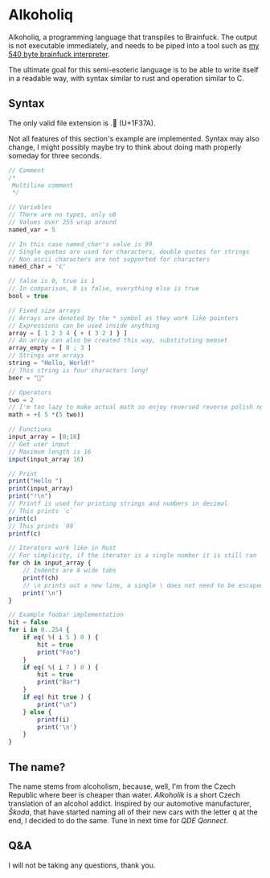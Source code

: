 # Alkoholiq

Alkoholiq, a programming language that transpiles to Brainfuck.
The output is not executable immediately, and needs to be piped into a tool such as [my 540 byte brainfuck interpreter](https://github.com/3top1a/sbfi-rs).

The ultimate goal for this semi-esoteric language is to be able to write itself in a readable way, with syntax similar
to rust and operation similar to C.

## Syntax

The only valid file extension is .🍺 (U+1F37A).

Not all features of this section's example are implemented.
Syntax may also change, I might possibly maybe try to think about doing math properly someday for three seconds.

```js
// Comment
/* 
 Multiline comment
 */

// Variables
// There are no types, only u8
// Values over 255 wrap around
named_var = 5

// In this case named_char's value is 99
// Single quotes are used for characters, double quotes for strings
// Non ascii characters are not supported for characters
named_char = 'c'

// false is 0, true is 1
// In comparison, 0 is false, everything else is true
bool = true

// Fixed size arrays
// Arrays are denoted by the * symbol as they work like pointers
// Expressions can be used inside anything
array = [ 1 2 3 4 { + ( 3 2 ) } ]
// An array can also be created this way, substituting memset
array_empty = [ 0 ; 3 ]
// Strings are arrays
string = "Hello, World!"
// This string is four characters long!
beer = "🍺"

// Operators
two = 2
// I'm too lazy to make actual math so enjoy reversed reverse polish notation
math = +( 5 *(5 two))

// Functions
input_array = [0;16]
// Get user input
// Maximum length is 16
input(input_array 16)

// Print
print("Hello ")
print(input_array)
print("!\n")
// Printf is used for printing strings and numbers in decimal
// This prints `c`
print(c)
// This prints `99`
printf(c)

// Iterators work like in Rust
// For simplicity, if the iterator is a single number it is still ran
for ch in input_array {
	// Indents are 8 wide tabs
	printf(ch)
    // \n prints out a new line, a single \ does not need to be escaped
	print('\n')
}

// Example foobar implementation
hit = false
for i in 0..254 {
    if eq( %( i 5 ) 0 ) {
        hit = true
        print("Foo")
    }
    if eq( %( i 7 ) 0 ) {
        hit = true
        print("Bar")
    }
    if eq( hit true ) {
        print("\n")
    } else {
        printf(i)
        print('\n')
    }
}

```

## The name?

The name stems from alcoholism, because, well, I'm from the Czech Republic where beer is cheaper than water.
*Alkoholik* is a short Czech translation of an alcohol addict.
Inspired by our automotive manufacturer, *Škoda*, that have started naming all of their new cars with the letter q at the end, I decided to do the same.
Tune in next time for *QDE Qonnect*.

## Q&A

I will not be taking any questions, thank you.
